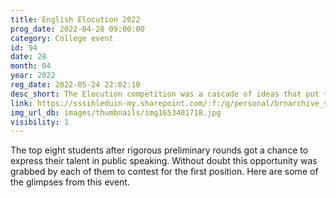 ```yaml
---
title: English Elocution 2022
prog_date: 2022-04-28 09:00:00
category: College event
id: 94
date: 28
month: 04
year: 2022
reg_date: 2022-05-24 22:02:10
desc_short: The Elocution competition was a cascade of ideas that put the audience at the edges of their seats. Eight passionate students expressed their views about the most happening topics of the time.
link: https://sssihleduin-my.sharepoint.com/:f:/g/personal/brnarchive_sssihl_edu_in/EsjxhuubywlJjgzL50k42PcBK8PqnJPFN3nmdOcNxVA6sw?e=rljUi9
img_url_db: images/thumbnails/img1653401718.jpg
visibility: 1
---
```


The top eight students after rigorous preliminary rounds got a chance to express their talent in public speaking. Without doubt this opportunity was grabbed by each of them to contest for the first position. Here are some of the glimpses from this event.